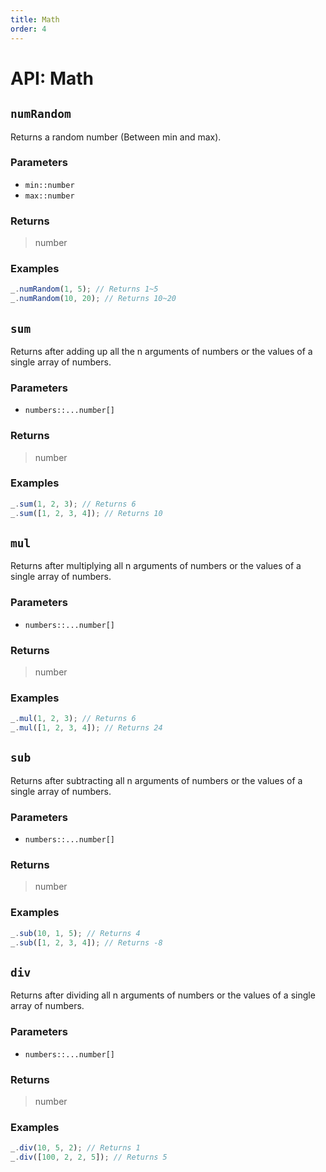```yaml
---
title: Math
order: 4
---
```


# API: Math

## `numRandom` <Badge type="tip" text="JavaScript" />

Returns a random number (Between min and max).

### Parameters

- `min::number`
- `max::number`

### Returns

> number

### Examples

```javascript
_.numRandom(1, 5); // Returns 1~5
_.numRandom(10, 20); // Returns 10~20
```

## `sum` <Badge type="tip" text="JavaScript" />

Returns after adding up all the n arguments of numbers or the values of a single array of numbers.

### Parameters

- `numbers::...number[]`

### Returns

> number

### Examples

```javascript
_.sum(1, 2, 3); // Returns 6
_.sum([1, 2, 3, 4]); // Returns 10
```

## `mul` <Badge type="tip" text="JavaScript" />

Returns after multiplying all n arguments of numbers or the values of a single array of numbers.

### Parameters

- `numbers::...number[]`

### Returns

> number

### Examples

```javascript
_.mul(1, 2, 3); // Returns 6
_.mul([1, 2, 3, 4]); // Returns 24
```

## `sub` <Badge type="tip" text="JavaScript" />

Returns after subtracting all n arguments of numbers or the values of a single array of numbers.

### Parameters

- `numbers::...number[]`

### Returns

> number

### Examples

```javascript
_.sub(10, 1, 5); // Returns 4
_.sub([1, 2, 3, 4]); // Returns -8
```

## `div` <Badge type="tip" text="JavaScript" />

Returns after dividing all n arguments of numbers or the values of a single array of numbers.

### Parameters

- `numbers::...number[]`

### Returns

> number

### Examples

```javascript
_.div(10, 5, 2); // Returns 1
_.div([100, 2, 2, 5]); // Returns 5
```
